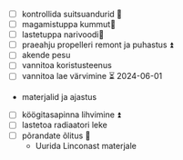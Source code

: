 
- [ ] kontrollida suitsuandurid 🔺 
- [ ] magamistuppa kummut🔼 
- [ ] lastetuppa narivoodi🔼 
- [ ] praeahju propelleri remont ja puhastus ⏫ 
- [ ] akende pesu
- [ ] vannitoa koristusteenus
- [ ] vannitoa lae värvimine ⏳ 2024-06-01 
- materjalid ja ajastus
- [ ] köögitasapinna lihvimine ⏫ 
- [ ] lastetoa radiaatori leke
- [ ] põrandate õlitus 🔽 
	- Uurida Linconast materjale
